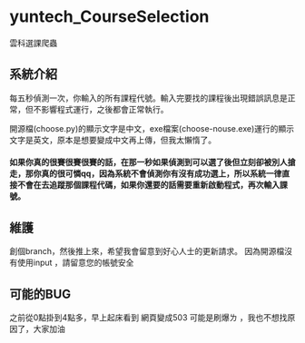 # yuntech_CourseSelection
雲科選課爬蟲

## 系統介紹

每五秒偵測一次，你輸入的所有課程代號。輸入完要找的課程後出現錯誤訊息是正常，但不影響程式運行，之後都會正常執行。

開源檔(choose.py)的顯示文字是中文，exe檔案(choose-nouse.exe)運行的顯示文字是英文，原本是想要變成中文再上傳，但我太懶惰了。

#### 如果你真的很賽很賽很賽的話，在那一秒如果偵測到可以選了後但立刻卻被別人搶走，那你真的很可憐qq，因為系統不會偵測你有沒有成功選上，所以系統一律直接不會在去追蹤那個課程代碼，如果你還要的話需要重新啟動程式，再次輸入課號。


## 維護
創個branch，然後推上來，希望我會留意到好心人士的更新請求。
因為開源檔沒有使用input ，請留意您的帳號安全

## 可能的BUG
之前從0點掛到4點多，早上起床看到 網頁變成503 可能是刷爆ㄌ ，我也不想找原因了，大家加油

